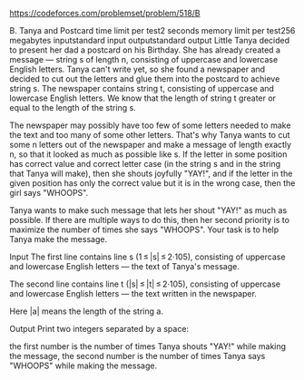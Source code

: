 https://codeforces.com/problemset/problem/518/B

B. Tanya and Postcard
time limit per test2 seconds
memory limit per test256 megabytes
inputstandard input
outputstandard output
Little Tanya decided to present her dad a postcard on his Birthday. She has already created a message — string s of length n, consisting of uppercase and lowercase English letters. Tanya can't write yet, so she found a newspaper and decided to cut out the letters and glue them into the postcard to achieve string s. The newspaper contains string t, consisting of uppercase and lowercase English letters. We know that the length of string t greater or equal to the length of the string s.

The newspaper may possibly have too few of some letters needed to make the text and too many of some other letters. That's why Tanya wants to cut some n letters out of the newspaper and make a message of length exactly n, so that it looked as much as possible like s. If the letter in some position has correct value and correct letter case (in the string s and in the string that Tanya will make), then she shouts joyfully "YAY!", and if the letter in the given position has only the correct value but it is in the wrong case, then the girl says "WHOOPS".

Tanya wants to make such message that lets her shout "YAY!" as much as possible. If there are multiple ways to do this, then her second priority is to maximize the number of times she says "WHOOPS". Your task is to help Tanya make the message.

Input
The first line contains line s (1 ≤ |s| ≤ 2·105), consisting of uppercase and lowercase English letters — the text of Tanya's message.

The second line contains line t (|s| ≤ |t| ≤ 2·105), consisting of uppercase and lowercase English letters — the text written in the newspaper.

Here |a| means the length of the string a.

Output
Print two integers separated by a space:

the first number is the number of times Tanya shouts "YAY!" while making the message,
the second number is the number of times Tanya says "WHOOPS" while making the message.